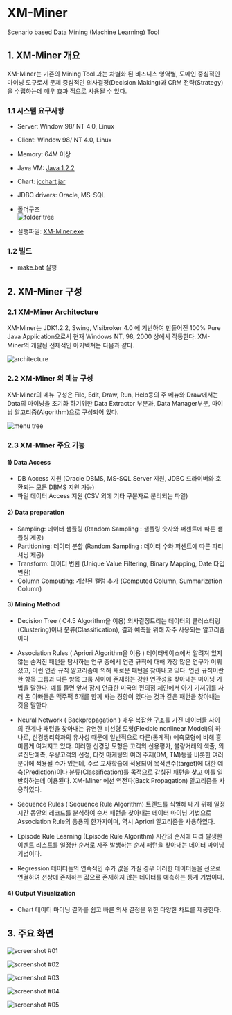 # XM-Miner
Scenario based Data Mining (Machine Learning) Tool

## 1.	XM-Miner 개요
XM-Miner는 기존의 Mining Tool 과는 차별화 된 비즈니스 영역별, 도메인 중심적인 마이닝 도구로서 문제 중심적인 의사결정(Decision Making)과 CRM 전략(Strategy)을 수립하는데 매우 효과 적으로 사용될 수 있다.  

### 1.1 시스템 요구사항
+	Server: Window 98/ NT 4.0, Linux
+ Client:  Window 98/ NT 4.0, Linux
+	Memory: 64M 이상
+ Java VM: [Java 1.2.2](http://www.oracle.com/technetwork/java/javasebusiness/downloads/java-archive-downloads-javase12-419414.html)
+ Chart: [jcchart.jar](https://github.com/wall72/wall72.github.io/blob/master/files/jcchart.jar)
+ JDBC drivers: Oracle, MS-SQL

+ 폴더구조  
![folder tree](https://github.com/wall72/wall72.github.io/blob/master/images/xmminer_folder.png?raw=true)

+ 실행파일: [XM-MIner.exe](https://github.com/wall72/wall72.github.io/blob/master/files/XM-Miner.exe)

### 1.2 빌드
+ make.bat 실행

## 2. XM-Miner 구성

### 2.1 XM-Miner Architecture
XM-Miner는 JDK1.2.2, Swing, Visibroker 4.0 에 기반하여 만들어진 100% Pure Java Application으로서 현재 Windows NT, 98, 2000 상에서 작동한다. XM-Miner의 개발된 전체적인 아키텍쳐는 다음과 같다.

![architecture](https://github.com/wall72/wall72.github.io/blob/master/images/xmminer_pic00.png?raw=true)  

### 2.2	XM-Miner 의 메뉴 구성
XM-Miner의 메뉴 구성은 File, Edit, Draw, Run, Help등의 주 메뉴와 Draw에서는 Data의 마이닝을 초기화 하기위한 Data Extractor 부분과, Data Manager부분, 마이닝 알고리즘(Algorithm)으로 구성되어 있다.

![menu tree](https://github.com/wall72/wall72.github.io/blob/master/images/xmminer_pic01.png?raw=true)  

### 2.3 XM-MIner 주요 기능
#### 1) Data Access
+	DB Access 지원 (Oracle DBMS, MS-SQL Server 지원, JDBC 드라이버와 호환되는 모든 DBMS 지원 가능)
+	파일 데이터 Access 지원 (CSV 외에 기타 구분자로 분리되는 파일)

#### 2) Data preparation
+	Sampling: 데이터 샘플링 (Random Sampling : 샘플링 숫자와 퍼센트에 따른 샘플링 제공)
+	Partitioning: 데이터 분할 (Random Sampling : 데이터 수와 퍼센트에 따른 파티셔닝 제공)
+	Transform: 데이터 변환 (Unique Value Filtering, Binary Mapping, Date 타입 변환)
+	Column Computing: 계산된 컬럼 추가 (Computed Column, Summarization Column)

#### 3)  Mining Method
+	Decision Tree ( C4.5 Algorithm을 이용)
의사결정트리는 데이터의 클러스터링(Clustering)이나 분류(Classification), 결과 예측을 위해 자주 사용되는 알고리즘이다

+	Association Rules ( Apriori Algorithm을 이용 )
데이터베이스에서 알려져 있지 않는 숨겨진 패턴을 탐사하는 연구 중에서 연관 규칙에 대해 가장 많은 연구가 이뤄졌고, 이런 연관 규칙 알고리즘에 의해 새로운 패턴을 찾아내고 있다. 연관 규칙이란 한 항목 그룹과 다른 항목 그룹 사이에 존재하는 강한 연관성을 찾아내는 마이닝 기법을 말한다. 예를 들면 앞서 잠시 언급한 미국의 편의점 체인에서 아기 기저귀를 사러 온 아빠들은 맥주팩 6개를 함께 사는 경향이 있다는 것과 같은 패턴을 찾아내는 것을 말한다.

+	Neural Network ( Backpropagation )
매우 복잡한 구조를 가진 데이터들 사이의 관계나 패턴을 찾아내는 유연한 비선형 모형(Flexible nonlinear Model)의 하나로, 신경생리학과의 유사성 때문에 일반적으로 다른(통계적) 예측모형에 비해 흥미롭게 여겨지고 있다. 이러한 신경망 모형은 고객의 신용평가, 불량거래의 색출, 의료진단예측, 우량고객의 선정, 타겟 마케팅의 여러 주제(DM, TM)등을 비롯한 여러 분야에 적용될 수가 있는데, 주로 교사학습에 적용되어 목적변수(target)에 대한 예측(Prediction)이나 분류(Classification)를 목적으로 감춰진 패턴을 찾고 이를 일반화하는데 이용된다. XM-Miner 에선 역전파(Back Propagation) 알고리즘을 사용하였다.

+	Sequence Rules ( Sequence Rule Algorithm)
트렌드를 식별해 내기 위해 일정시간 동안의 레코드를 분석하여 순서 패턴을 찾아내는 데이터 마이닝 기법으로 Association Rule의 응용의 한가지이며, 역시 Apriori 알고리즘을 사용하였다.

+	Episode Rule Learning (Episode Rule Algorithm)
시간의 순서에 따라 발생한 이벤트 리스트를 일정한 순서로 자주 발생하는 순서 패턴을 찾아내는 데이터 마이닝 기법이다.

+	Regression
데이터들의 연속적인 수가 값을 가질 경우 이러한 데이터들을 선으로 연결하여 선상에 존재하는 값으로 존재하지 않는 데이터를 예측하는 통계 기법이다.

#### 4) Output Visualization
+	Chart
데이터 마이닝 결과를 쉽고 빠른 의사 결정을 위한 다양한 차트를 제공한다.

## 3. 주요 화면

![screenshot #01](https://github.com/wall72/wall72.github.io/blob/master/images/xmminer_pic02.png?raw=true)  

![screenshot #02](https://github.com/wall72/wall72.github.io/blob/master/images/xmminer_pic03.png?raw=true)  

![screenshot #03](https://github.com/wall72/wall72.github.io/blob/master/images/xmminer_pic04.png?raw=true)  

![screenshot #04](https://github.com/wall72/wall72.github.io/blob/master/images/xmminer_pic05.png?raw=true)  

![screenshot #05](https://github.com/wall72/wall72.github.io/blob/master/images/xmminer_pic06.png?raw=true)  
